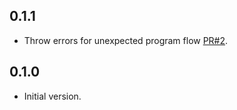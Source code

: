 ## 0.1.1

- Throw errors for unexpected program flow
  [PR#2](https://github.com/hanlogy/ease_http/pull/2).

## 0.1.0

- Initial version.
